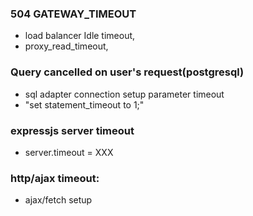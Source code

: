 ### 504 GATEWAY_TIMEOUT
- load balancer Idle timeout,
- proxy_read_timeout,
### Query cancelled on user's request(postgresql)
- sql adapter connection setup parameter timeout
- "set statement_timeout to 1;"

### expressjs server timeout
- server.timeout = XXX
### http/ajax timeout:
- ajax/fetch setup
	


	
	


